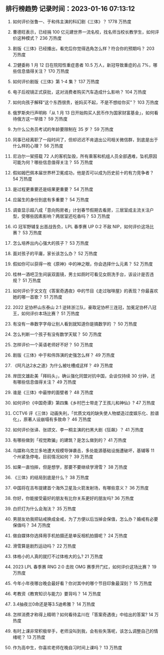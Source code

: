 
## 排行榜趋势 记录时间：2023-01-16 07:13:12
  
  1. 如何评价张鲁一、于和伟主演的科幻剧《三体》？ 1778 万热度
    
  2. 曹德旺表示，已经捐 100 亿元建世界一流名校，找名师当校长教学生，如何评价这种模式？ 236 万热度
    
  3. 剧版《三体》已经播出，看完后你觉得选角怎么样？符合你的预期吗？ 203 万热度
    
  4. 卫健委称 1 月 12 日在院阳性重症患者 10.5 万人，新冠导致重症的占 7%，哪些信息值得关注？ 170 万热度
    
  5. 如何评价剧版《三体》第 1-4 集？ 137 万热度
    
  6. 电子后视镜正式获批，这对消费者购买汽车造成什么影响？ 104 万热度
    
  7. 如何向孩子解释“这个东西很贵，爸妈买不起，不是不想给你买”？ 103 万热度
    
  8. 俄罗斯央行声明称「从 1 月 13 日开始购买人民币作为国家财富基金」，如何看待俄方这一举措？ 59 万热度
    
  9. 为什么公务员考试的年龄要限制在 35 岁？ 59 万热度
    
  10. 同事已经离职了一段时间了，但却迟迟不肯退出公司相关微信群，到底是出于什么样的心理？ 56 万热度
    
  11. 尼泊尔一架搭载 72 人的客机坠毁，所有乘客和机组人员全部遇难，坠机原因可能为何？哪些信息值得关注？ 55 万热度
    
  12. 假如姆巴佩本届世界杯卫冕成功，他是否可以成为历史前十的有力竞争者？ 54 万热度
    
  13. 是过程更重要还是结果更重要？ 54 万热度
    
  14. 应届生的身份到底有多重要？ 54 万热度
    
  15. 调查显示超八成「意向购房者」计划春节假期去看房，三居室成主流关注户型，受哪些因素影响？两居室还吃香吗？ 53 万热度
    
  16. iG 冠军野辅复出首战告负，LPL 春季赛 UP 0:2 不敌 NIP，如何评价这场比赛？ 53 万热度
    
  17. 怎么培养出内心强大的孩子？ 53 万热度
    
  18. 面对孩子的平庸，家长该怎么办？ 52 万热度
    
  19. 假如你可以获得一枚《原神》中的神之眼，你会选择什么元素？ 52 万热度
    
  20. 桂林一酒吧卫生间装双面镜，男士如厕时可看见女厕洗手台，该设计是否违规？ 51 万热度
    
  21. 如何评价于文文在《答案奇遇夜》中的节目《走过咖啡屋》的表现？你最喜欢她的哪一首歌？ 51 万热度
    
  22. 2022 足协杯山东泰山 2:1 逆转浙江队，豪取足协杯三连冠，加冕足协杯八冠王，如何评价本场比赛？ 51 万热度
    
  23. 有没有一串数字字母让别人看到就知道你是搞数学的 ？ 50 万热度
    
  24. 怎么判断一个孩子有没有数学天赋？ 50 万热度
    
  25. 怎样评价一个英语老师好不好？ 50 万热度
    
  26. 剧版《三体》中于和伟饰演的史强怎么样？ 49 万热度
    
  27. 《阿凡达2水之道》为什么被吐槽成这样？ 49 万热度
    
  28. 岸田文雄赴美「拜码头」，确认强化同盟对抗中国，会谈仅持续 30 分钟，还有哪些信息值得关注？ 49 万热度
    
  29. 谁是《三体》中最惨的面壁者？ 48 万热度
    
  30. 如何评价《中国奇谭》第四集《乡村巴士带走了王孩儿和神仙》? 47 万热度
    
  31. CCTV6 评《三体》动画失利，「优质文戏的缺失使人物塑造过度娱乐化、脸谱化」，原著人设崩塌有多致命？ 46 万热度
    
  32. 如何评价张译、张颂文、李一桐主演的扫黑大剧《狂飙》？ 41 万热度
    
  33. 有哪些做到「视觉欺骗」的建筑？是怎么做到的？ 41 万热度
    
  34. 乌媒称乌克兰多地遭大规模导弹袭击，多处能源基础设施遭破坏，基辅等 11 个州紧急停电，目前情况如何？ 39 万热度
    
  35. 如果一直怕摔，但是想学，那要不要继续学滑雪？ 38 万热度
    
  36. 《三体》的结局到底是什么？ 38 万热度
    
  37. 中国将在吉布提建首个海外卫星及火箭发射场，有哪些意义？ 36 万热度
    
  38. 你好，你能接受最好的朋友有比你关系更好的朋友吗? 36 万热度
    
  39. 白炽灯为什么会淘汰？ 35 万热度
    
  40. 男朋友劝我把钻戒换成金戒，为了方便以后当掉会保值，怎么办？婚戒有必要保值吗？ 34 万热度
    
  41. 做自媒体你选择用手机拍摄还是单反相机拍摄呢？ 24 万热度
    
  42. 滑雪算是剧烈运动吗？ 22 万热度
    
  43. 体格小的人真的就打不过体格大的么? 21 万热度
    
  44. 2023 LPL 春季赛 RNG 2:0 击败 OMG 赛季开门红，如何评价这场比赛？ 19 万热度
    
  45. 今年小年夜哪台晚会最好看？你对其中的哪个节目印象最深刻？ 15 万热度
    
  46. 考教资《教育知识与能力》要背吗？ 14 万热度
    
  47. 3.4抽夜兰0命还是等3.5迪希雅？ 14 万热度
    
  48. 怎样消费才称得上精明？如何看待孟川在「答案奇遇夜」中给出的答案? 14 万热度
    
  49. 有时上课非常积极举手，老师没叫到我，会有些失落呢，该怎么调整自己的情绪呢？ 13 万热度
    
  50. 作为高中生，你喜欢老师在晚自习时间上课吗？ 13 万热度
    